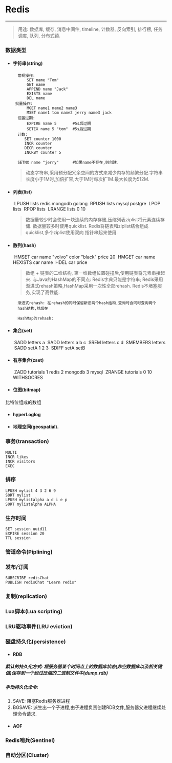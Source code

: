 # Redis
------
>  用途:  数据库, 缓存, 消息中间件, timeline, 计数器, 反向索引, 排行榜, 任务调度, 队列, 分布式锁.

### 数据类型
- #### 字符串(string)
		常规操作:
		​	 SET name "Tom"
		​	 GET name
		​	 APPEND name "Jack"
			EXISTS name
			DEL name
	   批量操作:
			MGET name1 name2 name3
			MSET name1 tom name2 jerry name3 jack
		设置过期:
			EXPIRE name 5		#5s后过期
			SETEX name 5 "tom"  #5s后过期
		计数:
		​	SET counter 1000
		​	INCR counter 
		​	DECR counter
		   INCRBY counter 5
		   
		SETNX name "jerry"		#如果name不存在,则创建.


	> 动态字符串,采用预分配冗余空间的方式来减少内存的频繁分配.字符串
		长度小于1M时,加倍扩容,大于1M时每次扩1M.最大长度为512M.


- #### 列表(list)
	​	LPUSH lists redis mongodb golang
	​	RPUSH lists mysql postgre
	​	LPOP lists
	​	RPOP lists
	​	LRANGE lists 0 10
	
	> 数据量较少时会使用一块连续的内存存储,压缩列表ziplist将元素连续存储.
	  数据量较多时使用quicklist. 
	  Redis将链表和ziplist结合组成quicklist,多个ziplist使用双向
	  指针串起来使用.

- #### 散列(hash)
	​	HMSET car name "volvo" color "black" price 20
	​	HMGET car name
	​	HEXISTS car name
	​	HDEL car price
	
	> 数组 + 链表的二维结构, 第一维数组位置碰撞后,使用链表将元素串接起来.
		与Java的HashMap的不同点: 
			Redis字典只能是字符串;
			Redis采用渐进式rehash策略,HashMap采用一次性全部rehash.
				Redis不堵塞服务,实现了高性能.

		渐进式rehash: 在rehash的同时保留新旧两个hash结构,查询时会同时查询两个
		hash结构,然后在

		HashMap的rehash: 

- #### 集合(set)
	​	SADD letters a
	​	SADD letters a b c
	​	SREM letters c d
	​	SMEMBERS letters
	​	SADD setA 1 2 3
	​	SDIFF setA setB

- #### 有序集合(zset)
	​	ZADD tutorials 1 redis 2 mongodb 3 mysql
	​	ZRANGE tutorials 0 10 WITHSOCRES
- #### 位图(bitmap)
比特位组成的数组
- ####  hyperLoglog

- #### 地理空间(geospatial).

### 事务(transaction)
    MULTI
    INCR likes
    INCR visitors
    EXEC
### 排序
    LPUSH mylist 4 3 2 6 9
    SORT mylist
    LPUSH mylistalpha a d i e p
    SORT mylistalpha ALPHA

### 生存时间
    SET session uuid11
    EXPIRE session 20 
    TTL session
### 管道命令(Piplining)

### 发布/订阅
    SUBSCRIBE redisChat
    PUBLISH redisChat "Learn redis"
### 复制(replication)

### Lua脚本(Lua scripting)

### LRU驱动事件(LRU eviction)


### 磁盘持久化(persistence)
- #### RDB
##### 默认的持久化方式: 将服务器某个时间点上的数据库状态(非空数据库以及相关键值)保存到一个经过压缩的二进制文件中(dump.rdb)
##### 手动持久化命令:
1. SAVE: 阻塞Redis服务器进程
2. BGSAVE: 派生出一个子进程,由子进程负责创建RDB文件,服务器父进程继续处理命令请求.
- #### AOF


### Redis哨兵(Sentinel)

### 自动分区(Cluster)


































